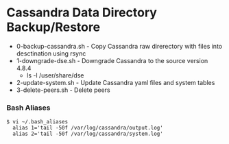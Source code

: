 Cassandra Data Directory Backup/Restore
=======================================

* 0-backup-cassandra.sh - Copy Cassandra raw direrectory with files into desctination using rsync
* 1-downgrade-dse.sh - Downgrade Cassandra to the source version 4.8.4 
  * ls -l /user/share/dse
* 2-update-system.sh - Update Cassandra yaml files and system tables
* 3-delete-peers.sh - Delete peers

### Bash Aliases 

```
$ vi ~/.bash_aliases
  alias 1='tail -50f /var/log/cassandra/output.log'
  alias 2='tail -50f /var/log/cassandra/system.log'
```


